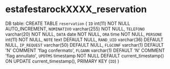 # estafestarockXXXX_reservation

DB table:
CREATE TABLE `reservation` (
 `ID` int(11) NOT NULL AUTO_INCREMENT,
 `NOMINATIVO` varchar(255) NOT NULL,
 `TELEFONO` varchar(20) NOT NULL,
 `DATA` date NOT NULL,
 `ORA` time NOT NULL,
 `PERSONE` int(11) NOT NULL,
 `NOTE` text DEFAULT NULL,
 `RAND_UID` varchar(36) DEFAULT NULL,
 `IP_REQUEST` varchar(50) DEFAULT NULL,
 `FLGCONF` varchar(1) DEFAULT 'N' COMMENT 'flag confermato',
 `FLGANN` varchar(1) DEFAULT 'N' COMMENT 'flag annullato',
 `UPDTMS` timestamp NOT NULL DEFAULT current_timestamp() ON UPDATE current_timestamp(),
 PRIMARY KEY (`ID`)
) 